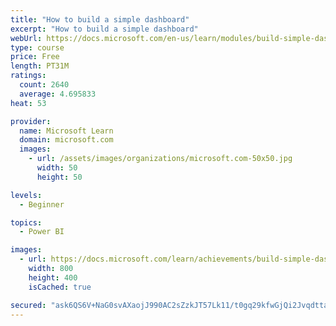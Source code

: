 ```yaml
---
title: "How to build a simple dashboard"
excerpt: "How to build a simple dashboard"
webUrl: https://docs.microsoft.com/en-us/learn/modules/build-simple-dashboard/
type: course
price: Free
length: PT31M
ratings:
  count: 2640
  average: 4.695833
heat: 53

provider:
  name: Microsoft Learn
  domain: microsoft.com
  images:
    - url: /assets/images/organizations/microsoft.com-50x50.jpg
      width: 50
      height: 50

levels:
  - Beginner

topics:
  - Power BI

images:
  - url: https://docs.microsoft.com/learn/achievements/build-simple-dashboard-social.png
    width: 800
    height: 400
    isCached: true

secured: "ask6QS6V+NaG0svAXaojJ990AC2sZzkJT57Lk11/t0gq29kfwGjQi2JvqdttaZcolTIwI4mPKImfjr5IsEnTt2y5elAx/jIDf5dxxdn6AHOyB8OW4MufWNYqPV2+2F+PP6DHqJC12yiqSKnOC321eSf/M19PjseJSzkI4U7MItaI4xaJga48B1xNI1cKENgvYKeYXtuJ2ATaaOpAtqRE88b4YD200ZwnE2qJbNInwxpupIBsU9owf/u9LT7xcQ7XrwdZi9vItbkcumEq3NzcGbK2B4mgyr3QF3zHMGTW2GcBShd4m2tcOuFCWLB5Mtoa58jaYH1h3enJbig3wqSYCqQqXN0ILLaEXOu/yjnJkhuOdPQQI8rsf+te3Fah+nwX7uBSCIGJuh2MMBf7TWQ2lteMS6pH+vOzurkcU5sPDHE=;Cy/pUS3cN0+aAObDQEzJbA=="
---
```



